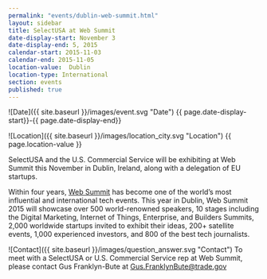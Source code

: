 ```yaml
---
permalink: "events/dublin-web-summit.html"
layout: sidebar
title: SelectUSA at Web Summit
date-display-start: November 3
date-display-end: 5, 2015
calendar-start: 2015-11-03
calendar-end: 2015-11-05
location-value:  Dublin
location-type: International
section: events
published: true
---
```

![Date]({{ site.baseurl }}/images/event.svg "Date") {{ page.date-display-start}}-{{ page.date-display-end}}

![Location]({{ site.baseurl }}/images/location_city.svg "Location") {{ page.location-value }}

SelectUSA and the U.S. Commercial Service will be exhibiting at Web Summit this November in Dublin, Ireland, along with a delegation of EU startups.

Within four years, [Web Summit](https://websummit.net) has become one of the world’s most influential and international tech events. This year in Dublin, Web Summit 2015 will showcase over 500 world-renowned speakers, 10 stages including the Digital Marketing, Internet of Things, Enterprise, and Builders Summits, 2,000 worldwide startups invited to exhibit their ideas, 200+ satellite events, 1,000 experienced investors, and 800 of the best tech journalists.

![Contact]({{ site.baseurl }}/images/question_answer.svg "Contact") To meet with a SelectUSA or U.S. Commercial Service rep at Web Summit, please contact Gus Franklyn-Bute at [Gus.FranklynBute@trade.gov](mailto:Gus.FranklynBute@trade.gov)
